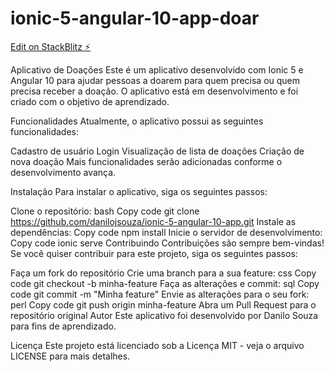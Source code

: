 # ionic-5-angular-10-app-doar

[Edit on StackBlitz ⚡️](https://stackblitz.com/edit/ionic-5-angular-10-app-doar)

Aplicativo de Doações
Este é um aplicativo desenvolvido com Ionic 5 e Angular 10 para ajudar pessoas a doarem para quem precisa ou quem precisa receber a doação. O aplicativo está em desenvolvimento e foi criado com o objetivo de aprendizado.

Funcionalidades
Atualmente, o aplicativo possui as seguintes funcionalidades:

Cadastro de usuário
Login
Visualização de lista de doações
Criação de nova doação
Mais funcionalidades serão adicionadas conforme o desenvolvimento avança.

Instalação
Para instalar o aplicativo, siga os seguintes passos:

Clone o repositório:
bash
Copy code
git clone https://github.com/danilojsouza/ionic-5-angular-10-app.git
Instale as dependências:
Copy code
npm install
Inicie o servidor de desenvolvimento:
Copy code
ionic serve
Contribuindo
Contribuições são sempre bem-vindas! Se você quiser contribuir para este projeto, siga os seguintes passos:

Faça um fork do repositório
Crie uma branch para a sua feature:
css
Copy code
git checkout -b minha-feature
Faça as alterações e commit:
sql
Copy code
git commit -m "Minha feature"
Envie as alterações para o seu fork:
perl
Copy code
git push origin minha-feature
Abra um Pull Request para o repositório original
Autor
Este aplicativo foi desenvolvido por Danilo Souza para fins de aprendizado.

Licença
Este projeto está licenciado sob a Licença MIT - veja o arquivo LICENSE para mais detalhes.